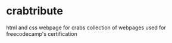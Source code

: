 # crabtribute
html and css webpage for crabs
collection of webpages used for freecodecamp's certification
